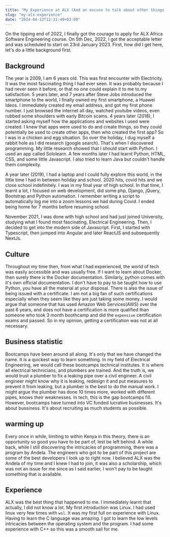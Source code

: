 ```yaml
---
title: "My Experience at ALX (And an excuse to talk about other things as well)"
slug: "my-alx-experience"
date: "2024-04-12T12:31:49+03:00"
---
```


On the tipping end of 2022, I finally got the courage to apply for ALX Africa Software Engineering
course. On 5th Dec, 2022, I got the acceptable letter and was scheduled to start on 23rd January 2023.
First, how did I get here, let's do a little background first.

## Background
The year is 2009, I am 6 years old. This was first encounter with Electricity. It was the most fascinating thing I had ever seen. It was probably because I had never seen it before, or that no one could explain it to me to.my satisfaction. 5 years later, and 7 years after Steve Jobs introduced the smartphone to the world, I finally owned my first smartphone, a Huawei Ideos. I immediately created my email address, and got my first phone number. I just browsed the internet all day, watched youtube videos, even rubbed some shoulders with early Bitcoin scams. 4 years later (2018), I started asking myself how the applications and websites I used were created. I knew that apps were used to do and create things, so they could potentially be used to create other apps, then who created the first app? So I was in a chicken and egg situation. So over the holiday, I dug myself a rabbit hole as I did research (google search). That's when I discovered programming. My little research showed that I should start with Python. I used an app called Sololearn. A few months later I had learnt Python, HTML, CSS, and some little Javascript. I also tried to learn Java but couldn't handle them complexity.

A year later (2019), I had a laptop and I could fully explore this world, in the little time I had in between holiday and school. 2020 hits, covid hits and we close school indefinitely. I was in my final year of high school. In that time, I learnt a lot, I focused on web development, did some php, Django, jQuery, Bootstrap and Python automation. I remember writing a script to automatically log me into a zoom lessons we had during Covid. I ended being home for 7 months before resuming school.

November 2021, I was done with high school and had just joined University, studying what I found most fascinating, Electrical Engineering. Then, I decided to get into the modern side of Javascript. First, I started with Typescript, then jumped into Angular and later ReactJS and subsequently NextJs.

## Culture
Throughout my time then, from what I had experienced, the world of tech was easily accessible and was usually free. If I want to learn about Docker, then surely there is the Docker documentation. Similarly, python comes with it's own official documentation. I don't have to pay to be taught how to use Python, you have all the material at your disposal. There is also the issue of being issued with a certificate. I am not a big fan of such certifications especially when they seem like they are just taking some money. I would argue that someone that has used Amazon Web Services(AWS) over the past 6 years, and does not have a certification is more qualified than someone who took 3 month boothcamp and did the `expensive` certification exams and passed. So in my opinion, getting a certification was not at all necessary.

## Business statistic
Bootcamps have been around all along. It's only that we have changed the name. It is a quickest way to learn something. In my field of Electrical Engineering, we would call these bootcamps technical institutes. It is where all electrical technicians, and plumbers are trained. And the truth is, we would trust a plumber to fix a leaking pipe over a civil engineer. A civil engineer might know why it is leaking, redesign it and put measures to prevent it from leaking, but a plumber is the best to do the manual work. I might argue the plumber has done 10 times more, worked with different pipes, knows their weaknesses. In tech, this is the gap bootcamps fill. However, bootcamps have turned into VC funded lucrative businesses. It's about bussiness. It's about recruiting as much students as possible.

## warming up
Every once in while, limiting to within Kenya in this theory, there is an opportunity so good you have to be part of, lest be left behind. A while back, while I still discovering the intricacies of programming, there was a program by Andela. The engineers who got to be part of this project are some of the best developers I look up to right now. I believed ALX was the Andela of my time and I knew I had to join, it was also a scholarship, which was not an issue for me since as I said earlier, I won't pay to be taught something that is available.

## Experience
ALX was the best thing that happened to me. I immediately learnt that actually, I did not know a lot. My first introduction was Linux. I had used linux very few times with `wsl`. It was my first full on experience with Linux.
Having to learn the C language was amazing. I got to learn the low levels intricacies between the operating system and the program. I had some experience with C++ so this was a smooth sail for me.